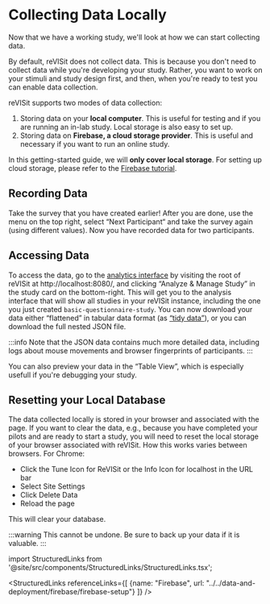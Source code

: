 # Collecting Data Locally



Now that we have a working study, we'll look at how we can start collecting data. 

By default, reVISit does not collect data. This is because you don't need to collect data while you're developing your study. Rather, you want to work on your stimuli and study design first, and then, when you're ready to test you can enable data collection. 

reVISit supports two modes of data collection: 

1. Storing data on your **local computer**. This is useful for testing and if you are running an in-lab study. Local storage is also easy to set up. 
2. Storing data on **Firebase, a cloud storage provider**. This is useful and necessary if you want to run an online study. 

In this getting-started guide, we will **only cover local storage**. For setting up cloud storage, please refer to the [Firebase tutorial](../data-and-deployment/firebase/firebase-setup.md).

## Recording Data

Take the survey that you have created earlier! After you are done, use the menu on the top right, select “Next Participant“ and take the survey again (using different values). Now you have recorded data for two participants. 

## Accessing Data

To access the data, go to the [analytics interface](.) by visiting the root of reVISit at http://localhost:8080/, and clicking “Analyze & Manage Study” in the study card on the bottom-right. This will get you to the analysis interface that will show all studies in your reVISit instance, including the one you just created `basic-questionnaire-study`. You can now download your data either “flattened” in tabular data format (as [“tidy data”](https://r4ds.hadley.nz/data-tidy.html#sec-tidy-data)), or you can download the full nested JSON file. 

:::info
Note that the JSON data contains much more detailed data, including logs about mouse movements and browser fingerprints of participants.
:::

You can also preview your data in the “Table View”, which is especially usefull if you're debugging your study. 


## Resetting your Local Database

The data collected locally is stored in your browser and associated with the page. If you want to clear the data, e.g., because you have completed your pilots and are ready to start a study, you will need to reset the local storage of your browser associated with reVISit. How this works varies between browsers. For Chrome: 

* Click the Tune Icon for ReVISit or the Info Icon for localhost in the URL bar
* Select Site Settings
* Click Delete Data
* Reload the page

This will clear your database. 

:::warning
This cannot be undone. Be sure to back up your data if it is valuable. 
:::


<!-- Importing links  -->
import StructuredLinks from '@site/src/components/StructuredLinks/StructuredLinks.tsx';

<StructuredLinks
    referenceLinks={[
        {name: "Firebase", url: "../../data-and-deployment/firebase/firebase-setup"}
    ]}
/>